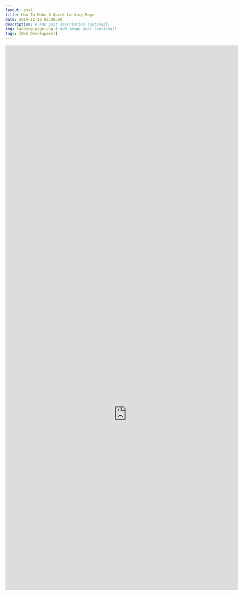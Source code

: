 ```yaml
---
layout: post
title: How To Make A Quick Landing Page
date: 2019-12-16 08:00:00
description: # Add post description (optional)
img: landing-page.png # Add image post (optional)
tags: [Web Development]
---
```


<!-- <iframe src="https://docs.google.com/document/d/16mjPssG8UpSyuR8JX4YnQBOy3AQVPS_IffMr3gBOtEc/edit?rm=minimal" frameborder="0" style="overflow:hidden;height:2175px;width:100%"></iframe> -->

<div style="width: 765px; height: 1712px; overflow: hidden; margin:auto">
<iframe src="https://docs.google.com/document/d/16mjPssG8UpSyuR8JX4YnQBOy3AQVPS_IffMr3gBOtEc/edit?rm=minimal" frameborder="0" style="overflow:hidden;height:2500px;width:800px;position:relative;left:-19px;top:-91px"></iframe>
</div>
